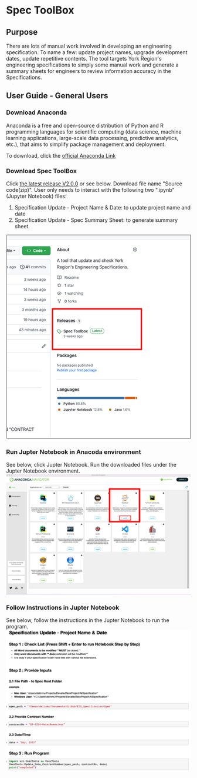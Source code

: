 # Spec ToolBox

## Purpose
There are lots of manual work involved in developing an engineering specification.
To name a few: update project names, upgrade development dates, update repetitive contents.
The tool targets York Region's engineering specifications to simply some manual work and
generate a summary sheets for engineers to review information accuracy in the Specifications.

## User Guide - General Users
### Download Anaconda
Anaconda is a free and open-source distribution of Python and R programming languages for scientific computing (data science, machine learning applications, large-scale data processing, predictive analytics, etc.), 
that aims to simplify package management and deployment.

To download, click the [official Anaconda Link](https://www.anaconda.com/)

### Download Spec ToolBox
Click [the latest release V2.0.0](??) or see below. Download file name "Source code(zip)".
User only needs to interact with the following two ".ipynb"(Jupyter Notebook) files:
1. Specification Update - Project Name & Date: to update project name and date
2. Specification Update - Spec Summary Sheet: to generate summary sheet.

![release](./img/Release.png)

### Run Jupter Notebook in Anacoda environment
See below, click Jupter Notebook. Run the downloaded files under the Jupter Notebook
environment.
![anacoda](./img/Anacoda.png)


### Follow Instructions in Jupter Notebook
See below, follow the instructions in the Jupter Notebook to run the program.
![Notebook](./img/Notebook.png)